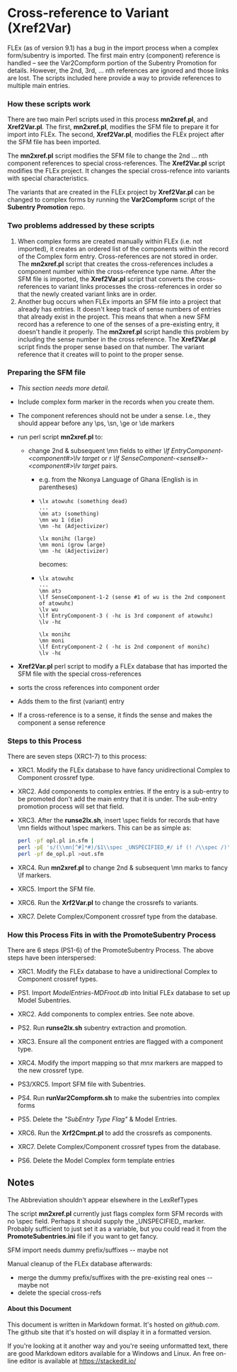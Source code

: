 # Cross-reference to Variant (Xref2Var)
FLEx (as of version 9.1) has a bug in the import process when a complex form/subentry is imported. The first main entry (component) reference is handled &ndash; see the Var2Compform portion of the Subentry Promotion for details. However, the 2nd, 3rd, ... nth references are ignored and those links are lost. The scripts included here provide a way to provide references to multiple main entries.

### How these scripts work

There are two main Perl scripts used in this process **mn2xref.pl**, and **Xref2Var.pl**. The first, **mn2xref.pl**, modifies the SFM file to prepare it for import into FLEx. The second, **Xref2Var.pl**, modifies the FLEx project after the SFM file has been imported.

The **mn2xref.pl** script modifies the SFM file to change the 2nd ... nth component references to  special cross-references. The  **Xref2Var.pl** script modifies the FLEx project. It changes the special cross-refence into variants with special characteristics.

The variants that are created in the FLEx project by **Xref2Var.pl** can be changed to complex forms by running the **Var2Compform** script of the **Subentry Promotion** repo.

### Two problems addressed by these scripts

1) When complex forms  are created manually within FLEx (i.e. not imported), it creates an ordered list of the components within the record of the Complex form entry. Cross-references are not stored in order.  The **mn2xref.pl** script that creates the cross-references includes a component number within the cross-reference type name. After the SFM file is imported, the **Xref2Var.pl**  script that converts the cross-references to variant links processes the cross-references in order so that the newly created variant links are in order.
2) Another bug occurs when FLEx imports an SFM file into a project that already has entries. It doesn't keep track of sense numbers of entries that already exist in the project. This means that when a new SFM record has a reference to one of the senses of a pre-existing entry, it doesn't handle it properly. The **mn2xref.pl** script handle this problem by including the sense number in the cross reference. The  **Xref2Var.pl**  script finds the proper sense based on that number. The variant reference that it creates will to point to the proper sense.

### Preparing the SFM file

* *This section needs more detail.*

* Include complex form marker in the records when you create them.

* The component references should not be under a sense. I.e., they should appear before any \\ps,  \\sn,  \\ge or  \\de markers

* run perl script **mn2xref.pl** to:
  * change 2nd & subsequent \mn fields to either *\lf EntryComponent-<component#>\lv target* or r *\lf SenseComponent-<sense#>-<component#>\lv target*  pairs.

    * e.g. from the Nkonya Language of Ghana (English is in  parentheses)

    * ````SFM (MDF)
      \lx atowuhɛ (something dead)
      ...
      \mn atɔ (something)
      \mn wu 1 (die)
      \mn -hɛ (Adjectivizer)
      
      \lx monihɛ (large)
      \mn moni (grow large)
      \mn -hɛ (Adjectivizer)
      ````
      becomes:

    * ````SFM (MDF)
      \lx atowuhɛ
      ...
      \mn atɔ
      \lf SenseComponent-1-2 (sense #1 of wu is the 2nd component of atowuhɛ)
      \lv wu
      \lf EntryComponent-3 ( -hɛ is 3rd component of atowuhɛ)
      \lv -hɛ
      
      \lx monihɛ
      \mn moni
      \lf EntryComponent-2 ( -hɛ is 2nd component of monihɛ)
      \lv -hɛ
      ````

*  **Xref2Var.pl**  perl script to modify a FLEx database that has imported the SFM file with the special cross-references

  * sorts the cross references into component order
  * Adds them to the first (variant) entry
  * If a cross-reference is to a sense, it finds the sense and makes the component a sense reference


### Steps to this Process

There are seven steps (XRC1-7) to this process:

- XRC1. Modify the FLEx database to have fancy unidirectional Complex to Component crossref type.

- XRC2. Add components to complex entries. If the entry is a sub-entry to be promoted don't add the main entry that it is under. The sub-entry promotion process will set that field.
- XRC3. After the **runse2lx.sh**, insert \spec fields for records that have \mn fields without \spec markers. This can be as simple as:

   ```bash
   perl -pf opl.pl in.sfm |
   perl -pE 's/(\\mn[^#]*#)/$1\\spec _UNSPECIFIED_#/ if (! /\\spec /)' |\
   perl -pf de_opl.pl >out.sfm
   ```

- XRC4. Run **mn2xref.pl** to change 2nd & subsequent \mn marks to fancy \lf markers.
- XRC5. Import the SFM file.
- XRC6. Run the **Xrf2Var.pl** to change the crossrefs to variants.
- XRC7. Delete Complex/Component crossref type from the database.

### How this Process Fits in with the PromoteSubentry Process

There are 6 steps (PS1-6) of the PromoteSubentry Process. The above steps have been interspersed:

- XRC1. Modify the FLEx database to have a unidirectional Complex to Component crossref types.

- PS1. Import  *ModelEntries-MDFroot.db*  into Initial FLEx database to set up Model Subentries.

- XRC2. Add components to complex entries. See note above.

- PS2. Run **runse2lx.sh** subentry extraction and promotion.

- XRC3. Ensure all the component entries are flagged with a component type.

- XRC4. Modify the import mapping so that *mnx* markers are mapped to the new crossref type.

- PS3/XRC5. Import SFM file with Subentries.

- PS4. Run **runVar2Compform.sh** to make the subentries into complex forms

- PS5. Delete the  *"SubEntry Type Flag"* & Model Entries.

- XRC6. Run the **Xrf2Cmpnt.pl** to add the crossrefs as components.

- XRC7. Delete Complex/Component crossref types from the database.

- PS6. Delete the Model Complex form template entries

## Notes


The Abbreviation shouldn't appear elsewhere in the LexRefTypes

The script **mn2xref.pl** currently just flags complex form SFM records with no \spec field. Perhaps it should supply the \_UNSPECIFIED\_ marker. Probably sufficient to just set it as a variable, but you could read it from the **PromoteSubentries.ini** file if you want to get fancy.

SFM import needs dummy prefix/suffixes -- maybe not

Manual cleanup of the FLEx database afterwards:

* merge the dummy prefix/suffixes with the pre-existing real ones -- maybe not
* delete the special cross-refs

#### About this Document

This document is written in Markdown format. It's hosted on *github.com*. The github site that it's hosted on will display it in a formatted version.

If you're looking at it another way and you're seeing unformatted text, there are good Markdown editors available for a Windows and Linux. An free on-line editor is available at https://stackedit.io/
